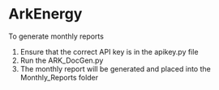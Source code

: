# ArkEnergy

To generate monthly reports
1. Ensure that the correct API key is in the apikey.py file
2. Run the ARK_DocGen.py
3. The monthly report will be generated and placed into the Monthly_Reports folder